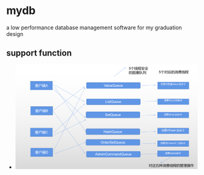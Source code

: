 # mydb
a low performance database management software for my graduation design

## support function
* ![simple-architecture](https://raw.githubusercontent.com/entropyfeng/mydb/master/figure/simple-architecture.png)